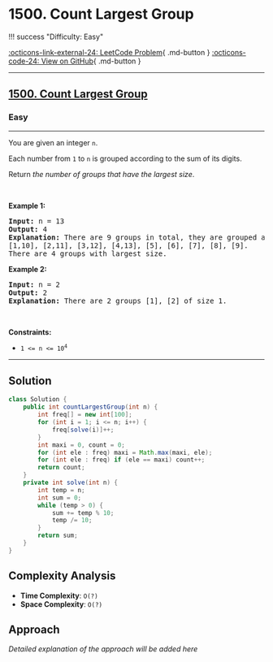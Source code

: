 # 1500. Count Largest Group

!!! success "Difficulty: Easy"

[:octicons-link-external-24: LeetCode Problem](https://leetcode.com/problems/count-largest-group/){ .md-button }
[:octicons-code-24: View on GitHub](https://github.com/RAJ8664/Leetcode/tree/master/1500-count-largest-group){ .md-button }

---

<h2><a href="https://leetcode.com/problems/count-largest-group">1500. Count Largest Group</a></h2><h3>Easy</h3><hr><p>You are given an integer <code>n</code>.</p>

<p>Each number from <code>1</code> to <code>n</code> is grouped according to the sum of its digits.</p>

<p>Return <em>the number of groups that have the largest size</em>.</p>

<p>&nbsp;</p>
<p><strong class="example">Example 1:</strong></p>

<pre>
<strong>Input:</strong> n = 13
<strong>Output:</strong> 4
<strong>Explanation:</strong> There are 9 groups in total, they are grouped according sum of its digits of numbers from 1 to 13:
[1,10], [2,11], [3,12], [4,13], [5], [6], [7], [8], [9].
There are 4 groups with largest size.
</pre>

<p><strong class="example">Example 2:</strong></p>

<pre>
<strong>Input:</strong> n = 2
<strong>Output:</strong> 2
<strong>Explanation:</strong> There are 2 groups [1], [2] of size 1.
</pre>

<p>&nbsp;</p>
<p><strong>Constraints:</strong></p>

<ul>
	<li><code>1 &lt;= n &lt;= 10<sup>4</sup></code></li>
</ul>


---

## Solution

```java
class Solution {
    public int countLargestGroup(int n) {
        int freq[] = new int[100];
        for (int i = 1; i <= n; i++) {
            freq[solve(i)]++;
        }
        int maxi = 0, count = 0;
        for (int ele : freq) maxi = Math.max(maxi, ele);
        for (int ele : freq) if (ele == maxi) count++;
        return count;
    }
    private int solve(int n) {
        int temp = n;
        int sum = 0;
        while (temp > 0) {
            sum += temp % 10;
            temp /= 10;
        }
        return sum;
    }
}
```

## Complexity Analysis

- **Time Complexity**: `O(?)`
- **Space Complexity**: `O(?)`

## Approach

*Detailed explanation of the approach will be added here*

